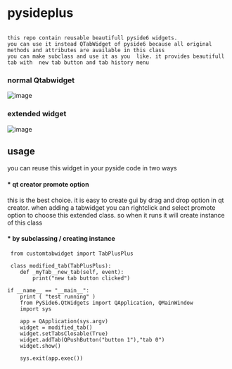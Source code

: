 # pysideplus
```

this repo contain reusable beautifull pyside6 widgets.
you can use it instead QTabWidget of pyside6 because all original methods and attributes are available in this class
you can make subclass and use it as you  like. it provides beautifull tab with  new tab button and tab history menu
```
### normal Qtabwidget
![image](https://github.com/user-attachments/assets/d3fe41fa-da66-47e2-8df0-c7a688623a81)
### extended widget
![image](https://github.com/user-attachments/assets/4d6a8c0e-5066-4c88-b6fa-007592d90899)

## usage
you can reuse this widget in your pyside code in two ways

#### * qt creator promote option
   
   this is the best choice. it is easy to create gui by drag and drop option in qt creator.
   when adding a tabwidget you can rightclick and select promote option to choose this extended class.
   so when it runs it will create instance of this class
   
#### * by subclassing / creating instance
   
```
 from customtabwidget import TabPlusPlus

 class modified_tab(TabPlusPlus):
    def _myTab__new_tab(self, event):
        print("new tab button clicked")

if __name__ == "__main__":
    print ( "test running" )
    from PySide6.QtWidgets import QApplication, QMainWindow
    import sys
    
    app = QApplication(sys.argv)
    widget = modified_tab()
    widget.setTabsClosable(True)
    widget.addTab(QPushButton("button 1"),"tab 0")
    widget.show()

    sys.exit(app.exec())
